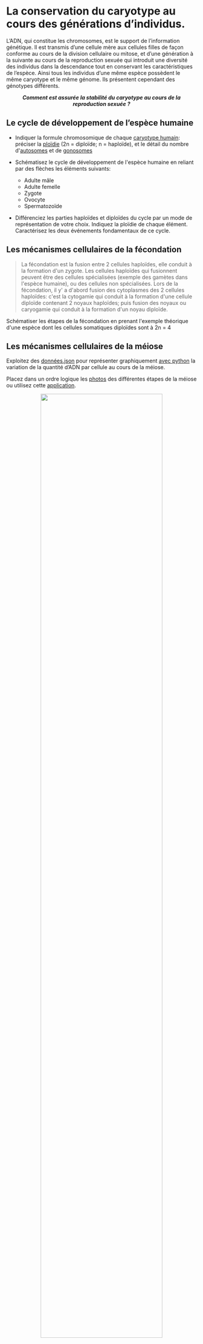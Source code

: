 # La conservation du caryotype au cours des générations d’individus.	

L’ADN, qui constitue les chromosomes, est le support de l’information génétique. Il est transmis d’une cellule mère aux cellules filles de façon conforme au cours de la division cellulaire ou mitose, et d’une génération à la suivante au cours de la reproduction sexuée qui introduit une diversité des individus dans la descendance tout en conservant les caractéristiques de l’espèce. Ainsi tous les individus d’une même espèce possèdent le même caryotype et le même génome. Ils présentent cependant des génotypes différents.

***<p align="center">Comment est assurée la stabilité du caryotype au cours de la reproduction sexuée ?</p>***


## Le cycle de développement de l’espèce humaine

- Indiquer la formule chromosomique de chaque [caryotype humain](https://ipfs.io/ipfs/QmU3JaP3y57WHbS3PnmDTn2TKeVmjjJnYJzcNE6WKsnvjZ ): préciser la [ploïdie](https://ipfs.io/ipfs/QmYVftRkuvJHPdbE9pejb3NmXjakumin7BHterVgceWppj) (2n = diploïde; n = haploïde), et le détail du nombre d'[autosomes](https://ipfs.io/ipfs/QmQFk6tQ6MHfQQimA99x3qf6UnBwmLvggHmHU7hWBgPbkY) et de [gonosomes](https://ipfs.io/ipfs/QmQFk6tQ6MHfQQimA99x3qf6UnBwmLvggHmHU7hWBgPbkY)

- Schématisez le cycle de développement de l'espèce humaine en reliant par des flèches les éléments suivants:

	- Adulte mâle
	- Adulte femelle
	- Zygote
	- Ovocyte
	- Spermatozoïde

- Différenciez les parties haploïdes et diploïdes du cycle par un mode de représentation de votre choix. Indiquez la ploïdie de chaque élément. Caractérisez les deux événements fondamentaux de ce cycle.

## Les mécanismes cellulaires de la fécondation

> La fécondation est la fusion entre 2 cellules haploïdes, elle conduit à la formation d'un zygote. Les cellules haploïdes qui fusionnent peuvent être des cellules spécialisées (exemple des gamètes dans l'espèce humaine), ou des cellules non spécialisées. Lors de la fécondation, il y' a d'abord fusion des cytoplasmes des 2 cellules haploïdes: c'est la cytogamie qui conduit à la formation d'une cellule diploïde contenant 2 noyaux haploïdes; puis fusion des noyaux ou caryogamie qui conduit à la formation d'un noyau diploïde.

Schématiser les étapes de la fécondation en prenant l'exemple théorique d'une espèce dont les cellules somatiques diploïdes sont à 2n = 4

## Les mécanismes cellulaires de la méiose

Exploitez des [données.json](https://ipfs.io/ipfs/Qmefw7eQGuXvAuNojEAa56x5t38ks8NWZCiDRQerKFs7DY) pour représenter graphiquement [avec python](https://ipfs.io/ipfs/QmbjsBcCZaPdL7H5NJAf7jFwYHZmnL8NK41sFEDfUHc3cS) la variation de la quantité d’ADN par cellule au cours de la méiose.


Placez dans un ordre logique les [photos](https://ipfs.io/ipfs/QmaLb5TKYTT8fYY4fLbVoD5o8upZmDrEm795FxjoVpBiaP) des différentes étapes de la méiose ou utilisez cette [application](http://viasvt.fr/test-meiose/test-meiose.html). 

<p align="center">
  <img src="https://ipfs.io/ipfs/QmaLb5TKYTT8fYY4fLbVoD5o8upZmDrEm795FxjoVpBiaP" width=80%>
</p>


Décrire les modifications qui affectent les cellules au cours de la méiose.

[Annotez](https://yannbouyeron.github.io/#annotegraph) votre graphique avec les noms des phases de la méiose.

Complétez le [tableau bilan](https://ipfs.io/ipfs/QmP2EZ7csGPRyLuRqAe3jjXwHX3SNriYd5meFpcKTHy3VS) de la méiose.


## Bilan

Complétez votre schéma du cycle de développement en y indiquant la méiose et la fécondation. 

Rédigez une courte synthèse pour expliquez la conservation du caryotype dans l'espèce humaine au cours des générations.





 
